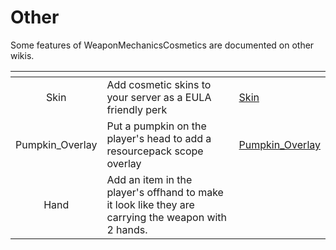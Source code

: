 # Other

Some features of WeaponMechanicsCosmetics are documented on other wikis.&#x20;

<table data-view="cards"><thead><tr><th align="center"></th><th></th><th data-hidden data-card-target data-type="content-ref"></th></tr></thead><tbody><tr><td align="center">Skin</td><td>Add cosmetic skins to your server as a EULA friendly perk</td><td><a href="http://127.0.0.1:5000/s/nwFaVZ2SN7YPdxsP5G6f/weapon-modules/skin">Skin</a></td></tr><tr><td align="center">Pumpkin_Overlay</td><td>Put a pumpkin on the player's head to add a resourcepack scope overlay</td><td><a href="http://127.0.0.1:5000/s/nwFaVZ2SN7YPdxsP5G6f/weapon-modules/scope#pumpkin_overlay">Pumpkin_Overlay</a></td></tr><tr><td align="center">Hand</td><td>Add an item in the player's offhand to make it look like they are carrying the weapon with 2 hands.</td><td></td></tr></tbody></table>
